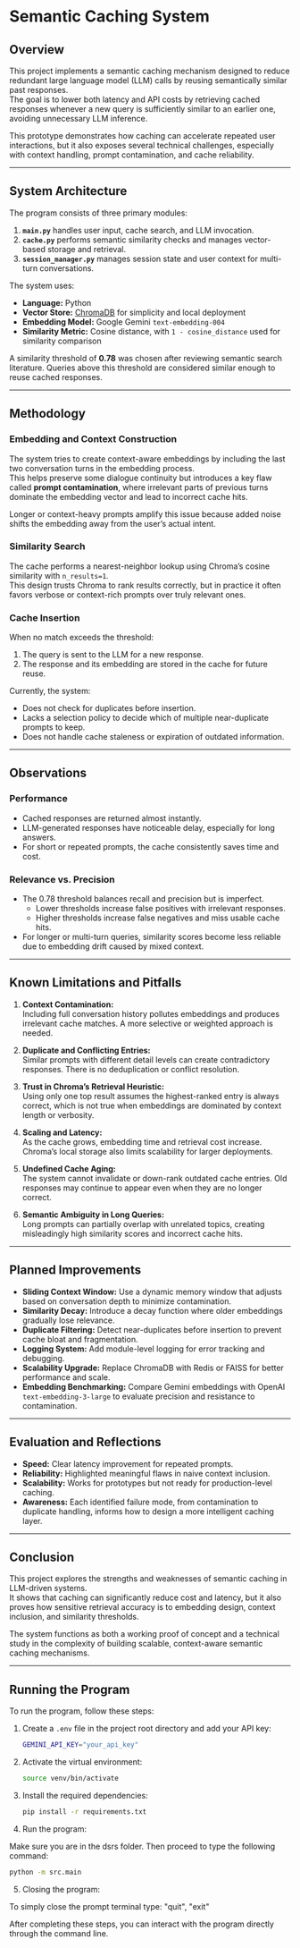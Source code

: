 # Semantic Caching System

## Overview
This project implements a semantic caching mechanism designed to reduce redundant large language model (LLM) calls by reusing semantically similar past responses.  
The goal is to lower both latency and API costs by retrieving cached responses whenever a new query is sufficiently similar to an earlier one, avoiding unnecessary LLM inference.

This prototype demonstrates how caching can accelerate repeated user interactions, but it also exposes several technical challenges, especially with context handling, prompt contamination, and cache reliability.

---

## System Architecture
The program consists of three primary modules:

1. **`main.py`** handles user input, cache search, and LLM invocation.  
2. **`cache.py`** performs semantic similarity checks and manages vector-based storage and retrieval.  
3. **`session_manager.py`** manages session state and user context for multi-turn conversations.

The system uses:
- **Language:** Python  
- **Vector Store:** [ChromaDB](https://www.trychroma.com/) for simplicity and local deployment  
- **Embedding Model:** Google Gemini `text-embedding-004`  
- **Similarity Metric:** Cosine distance, with `1 - cosine_distance` used for similarity comparison  

A similarity threshold of **0.78** was chosen after reviewing semantic search literature. Queries above this threshold are considered similar enough to reuse cached responses.

---

## Methodology

### Embedding and Context Construction
The system tries to create context-aware embeddings by including the last two conversation turns in the embedding process.  
This helps preserve some dialogue continuity but introduces a key flaw called **prompt contamination**, where irrelevant parts of previous turns dominate the embedding vector and lead to incorrect cache hits.

Longer or context-heavy prompts amplify this issue because added noise shifts the embedding away from the user’s actual intent.

### Similarity Search
The cache performs a nearest-neighbor lookup using Chroma’s cosine similarity with `n_results=1`.  
This design trusts Chroma to rank results correctly, but in practice it often favors verbose or context-rich prompts over truly relevant ones.

### Cache Insertion
When no match exceeds the threshold:

1. The query is sent to the LLM for a new response.  
2. The response and its embedding are stored in the cache for future reuse.

Currently, the system:

- Does not check for duplicates before insertion.  
- Lacks a selection policy to decide which of multiple near-duplicate prompts to keep.  
- Does not handle cache staleness or expiration of outdated information.

---

## Observations

### Performance
- Cached responses are returned almost instantly.  
- LLM-generated responses have noticeable delay, especially for long answers.  
- For short or repeated prompts, the cache consistently saves time and cost.

### Relevance vs. Precision
- The 0.78 threshold balances recall and precision but is imperfect.  
  - Lower thresholds increase false positives with irrelevant responses.  
  - Higher thresholds increase false negatives and miss usable cache hits.  
- For longer or multi-turn queries, similarity scores become less reliable due to embedding drift caused by mixed context.

---

## Known Limitations and Pitfalls

1. **Context Contamination:**  
   Including full conversation history pollutes embeddings and produces irrelevant cache matches. A more selective or weighted approach is needed.  

2. **Duplicate and Conflicting Entries:**  
   Similar prompts with different detail levels can create contradictory responses. There is no deduplication or conflict resolution.  

3. **Trust in Chroma’s Retrieval Heuristic:**  
   Using only one top result assumes the highest-ranked entry is always correct, which is not true when embeddings are dominated by context length or verbosity.  

4. **Scaling and Latency:**  
   As the cache grows, embedding time and retrieval cost increase. Chroma’s local storage also limits scalability for larger deployments.  

5. **Undefined Cache Aging:**  
   The system cannot invalidate or down-rank outdated cache entries. Old responses may continue to appear even when they are no longer correct.  

6. **Semantic Ambiguity in Long Queries:**  
   Long prompts can partially overlap with unrelated topics, creating misleadingly high similarity scores and incorrect cache hits.

---

## Planned Improvements

- **Sliding Context Window:** Use a dynamic memory window that adjusts based on conversation depth to minimize contamination.  
- **Similarity Decay:** Introduce a decay function where older embeddings gradually lose relevance.  
- **Duplicate Filtering:** Detect near-duplicates before insertion to prevent cache bloat and fragmentation.  
- **Logging System:** Add module-level logging for error tracking and debugging.  
- **Scalability Upgrade:** Replace ChromaDB with Redis or FAISS for better performance and scale.  
- **Embedding Benchmarking:** Compare Gemini embeddings with OpenAI `text-embedding-3-large` to evaluate precision and resistance to contamination.

---

## Evaluation and Reflections

- **Speed:** Clear latency improvement for repeated prompts.  
- **Reliability:** Highlighted meaningful flaws in naive context inclusion.  
- **Scalability:** Works for prototypes but not ready for production-level caching.  
- **Awareness:** Each identified failure mode, from contamination to duplicate handling, informs how to design a more intelligent caching layer.

---

## Conclusion
This project explores the strengths and weaknesses of semantic caching in LLM-driven systems.  
It shows that caching can significantly reduce cost and latency, but it also proves how sensitive retrieval accuracy is to embedding design, context inclusion, and similarity thresholds.  

The system functions as both a working proof of concept and a technical study in the complexity of building scalable, context-aware semantic caching mechanisms.

---
## Running the Program

To run the program, follow these steps:

1. Create a `.env` file in the project root directory and add your API key:
   ```bash
   GEMINI_API_KEY="your_api_key"
    ````

2. Activate the virtual environment:

   ```bash
   source venv/bin/activate
   ```

3. Install the required dependencies:

   ```bash
   pip install -r requirements.txt
   ```

4. Run the program:

Make sure you are in the dsrs folder. Then proceed to type the following command:
   ```bash
   python -m src.main
   ```

5. Closing the program:

To simply close the prompt terminal type: "quit", "exit"

After completing these steps, you can interact with the program directly through the command line.

```
```
